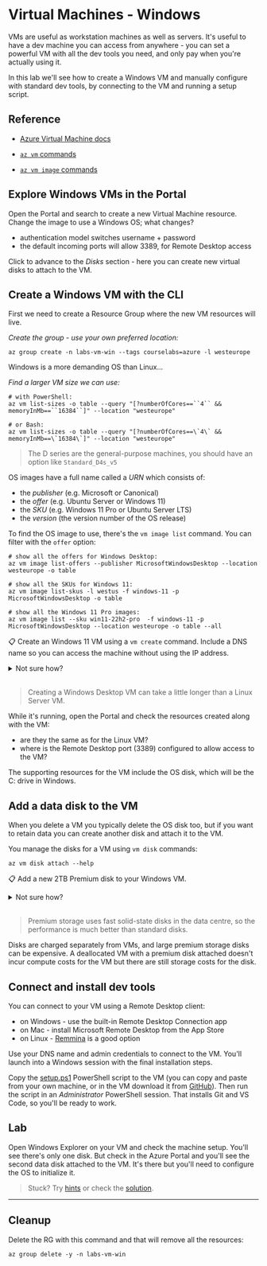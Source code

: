 # Virtual Machines - Windows

VMs are useful as workstation machines as well as servers. It's useful to have a dev machine you can access from anywhere - you can set a powerful VM with all the dev tools you need, and only pay when you're actually using it.

In this lab we'll see how to create a Windows VM and manually configure with standard dev tools, by connecting to the VM and running a setup script.

## Reference

- [Azure Virtual Machine docs](https://docs.microsoft.com/en-gb/azure/virtual-machines/)

- [`az vm` commands](https://docs.microsoft.com/en-us/cli/azure/vm?view=azure-cli-latest)

- [`az vm image` commands](https://docs.microsoft.com/en-us/cli/azure/vm/image?view=azure-cli-latest)


## Explore Windows VMs in the Portal

Open the Portal and search to create a new Virtual Machine resource. Change the image to use a Windows OS; what changes?

- authentication model switches username + password
- the default incoming ports will allow 3389, for Remote Desktop access

Click to advance to the _Disks_ section - here you can create new virtual disks to attach to the VM.

## Create a Windows VM with the CLI

First we need to create a Resource Group where the new VM resources will live.

_Create the group - use your own preferred location:_

```
az group create -n labs-vm-win --tags courselabs=azure -l westeurope
```

Windows is a more demanding OS than Linux...

_Find a larger VM size we can use:_

```
# with PowerShell:
az vm list-sizes -o table --query "[?numberOfCores==``4`` && memoryInMb==``16384``]" --location "westeurope"

# or Bash:
az vm list-sizes -o table --query "[?numberOfCores==\`4\` && memoryInMb==\`16384\`]" --location "westeurope"
```

> The D series are the general-purpose machines, you should have an option like `Standard_D4s_v5`

OS images have a full name called a _URN_ which consists of:

- the _publisher_ (e.g. Microsoft or Canonical)
- the _offer_ (e.g. Ubuntu Server or Windows 11)
- the _SKU_ (e.g. Windows 11 Pro or Ubuntu Server LTS)
- the _version_ (the version number of the OS release)

To find the OS image to use, there's the `vm image list` command. You can filter with the `offer` option:

```
# show all the offers for Windows Desktop:
az vm image list-offers --publisher MicrosoftWindowsDesktop --location westeurope -o table

# show all the SKUs for Windows 11:
az vm image list-skus -l westus -f windows-11 -p MicrosoftWindowsDesktop -o table

# show all the Windows 11 Pro images:
az vm image list --sku win11-22h2-pro  -f windows-11 -p MicrosoftWindowsDesktop --location westeurope -o table --all
```

📋 Create an Windows 11 VM using a `vm create` command. Include a DNS name so you can access the machine without using the IP address.

<details>
  <summary>Not sure how?</summary>

The help text will get you to the DNS name parameter:

```
az vm create --help
```

Windows VMs need some more information - you need to specify:

- admin username
- admin password

This will get you started - you can use the exact version of the Windows 11 image, it will have a URN like this: _MicrosoftWindowsDesktop:windows-11:win11-22h2-pro:22621.674.221008_

Or - if you just want the most recent version - replace the version number with _latest_.

```
# your password will be verified - it needs to be strong:
az vm create -l westeurope -g labs-vm-win -n dev01 --image <image-urn> --size Standard_D4s_v5 --admin-username labs --public-ip-address-dns-name <your-unique-dns-name> --admin-password <your-strong-password>
```

</details><br/>

> Creating a Windows Desktop VM can take a little longer than a Linux Server VM. 

While it's running, open the Portal and check the resources created along with the VM:

- are they the same as for the Linux VM?
- where is the Remote Desktop port (3389) configured to allow access to the VM?

The supporting resources for the VM include the OS disk, which will be the C: drive in Windows.

## Add a data disk to the VM

When you delete a VM you typically delete the OS disk too, but if you want to retain data you can create another disk and attach it to the VM.

You manage the disks for a VM using `vm disk` commands:

```
az vm disk attach --help
```

📋 Add a new 2TB Premium disk to your Windows VM.

<details>
  <summary>Not sure how?</summary>

The `sku` parameter specifies the performance of the disk, the size needs to be set in GB, and the `new` flag creates the disk:

```
az vm disk attach -g labs-vm-win --vm-name dev01 --name dev01data --new --sku Premium_LRS --size-gb 2048
```

</details><br/>

> Premium storage uses fast solid-state disks in the data centre, so the performance is much better than standard disks.

Disks are charged separately from VMs, and large premium storage disks can be expensive. A deallocated VM with a premium disk attached doesn't incur compute costs for the VM but there are still storage costs for the disk.

## Connect and install dev tools

You can connect to your VM using a Remote Desktop client:

- on Windows - use the built-in Remote Desktop Connection app
- on Mac - install Microsoft Remote Desktop from the App Store
- on Linux - [Remmina](https://remmina.org) is a good option

Use your DNS name and admin credentials to connect to the VM. You'll launch into a Windows session with the final installation steps.

Copy the [setup.ps1](setup.ps1) PowerShell script to the VM (you can copy and paste from your own machine, or in the VM download it from [GitHub](https://raw.githubusercontent.com/courselabs/azure/main/labs/vm-win/setup.ps1)). Then run the script in an _Administrator_ PowerShell session. That installs Git and VS Code, so you'll be ready to work.

## Lab

Open Windows Explorer on your VM and check the machine setup. You'll see there's only one disk. But check in the Azure Portal and you'll see the second data disk attached to the VM. It's there but you'll need to configure the OS to initialize it.

> Stuck? Try [hints](hints.md) or check the [solution](solution.md).

___

## Cleanup

Delete the RG with this command and that will remove all the resources:

```
az group delete -y -n labs-vm-win
```